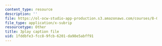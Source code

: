 ```yaml
---
content_type: resource
description: ''
file: https://ol-ocw-studio-app-production.s3.amazonaws.com/courses/8-01sc-classical-mechanics-fall-2016/1fddbfe3fcc89fcb6201da98e5abff91_1GvCIlHihEA.srt
file_type: application/x-subrip
resourcetype: Other
title: 3play caption file
uid: 1fddbfe3-fcc8-9fcb-6201-da98e5abff91
---
```

